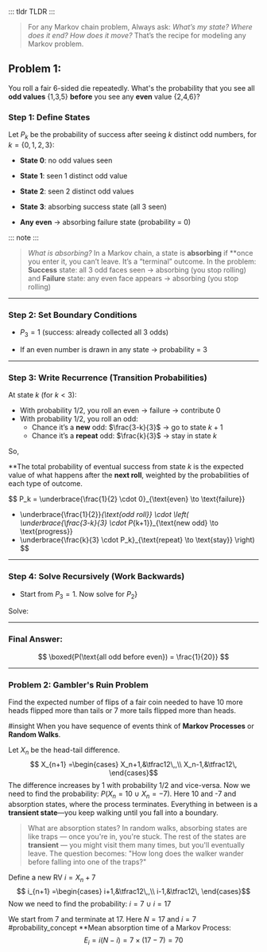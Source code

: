 
::: tldr TLDR
:::
> For any Markov chain problem, Always ask: _What’s my state? Where does it end? How does it move?_ That’s the recipe for modeling any Markov problem.


## Problem 1:

You roll a fair 6-sided die repeatedly. What's the probability that you see all **odd values** {1,3,5} **before** you see any **even** value {2,4,6}?


### Step 1: Define States

Let $P_k$ be the probability of success after seeing $k$ distinct odd numbers, for $k=\{0,1,2,3\}$:

- **State 0**: no odd values seen
    
- **State 1**: seen 1 distinct odd value
    
- **State 2**: seen 2 distinct odd values
    
- **State 3**: absorbing success state (all 3 seen)
    
- **Any even** → absorbing failure state (probability = 0)
    

::: note
:::
> *What is absorbing?* 
> 	In a Markov chain, a state is **absorbing** if **once you enter it, you can’t leave. It’s a “terminal” outcome. In the problem: **Success** state: all 3 odd faces seen → absorbing (you stop rolling) and **Failure** state: any even face appears → absorbing (you stop rolling)

---

### Step 2: Set Boundary Conditions

- $P_3 = 1$ (success: already collected all 3 odds)
    
- If an even number is drawn in any state → probability = 3

---

### Step 3: Write Recurrence (Transition Probabilities)

At state $k$ (for $k<3$):
- With probability $1/2$, you roll an even → failure → contribute 0    
- With probability $1/2$, you roll an odd:    
    - Chance it’s a **new** odd: $\frac{3-k}{3}$ → go to state $k+1$        
    - Chance it’s a **repeat** odd: $\frac{k}{3}$ → stay in state $k$

So,

**The total probability of eventual success from state $k$ is the expected value of what happens after the **next roll**, weighted by the probabilities of each type of outcome.

$$ 
P_k = \underbrace{\frac{1}{2} \cdot 0}_{\text{even} \to \text{failure}} 
+ \underbrace{\frac{1}{2}}_{\text{odd roll}} \cdot \left( 
\underbrace{\frac{3-k}{3} \cdot P_{k+1}}_{\text{new odd} \to \text{progress}} 
+ \underbrace{\frac{k}{3} \cdot P_k}_{\text{repeat} \to \text{stay}} 
\right)
$$
---

### Step 4: Solve Recursively (Work Backwards)

- Start from $P_3 = 1$. Now solve for $P_2$}
    

Solve:



---

### Final Answer:

$$ \boxed{P(\text{all odd before even}) = \frac{1}{20}} $$

---

### Problem 2: Gambler's Ruin Problem



Find the expected number of flips of a fair coin needed to have 10 more heads flipped more than tails or 7 more tails flipped more than heads.

#insight When you have sequence of events think of **Markov Processes** or **Random Walks**.

Let $X_n$ be the head-tail difference.
$$ X_{n+1} =\begin{cases} X_n+1,&\tfrac12\,,\\ X_n-1,&\tfrac12\, \end{cases}$$
The difference increases by 1 with probability 1/2 and vice-versa. Now we need to find the probability: $P(X_n = 10 \ \cup \ X_n = -7)$. Here 10 and -7 and absorption states, where the process terminates. Everything in between is a **transient state**—you keep walking until you fall into a boundary.

> What are absorption states?
	In random walks, absorbing states are like traps — once you're in, you're stuck. The rest of the states are **transient** — you might visit them many times, but you'll eventually leave. The question becomes: "How long does the walker wander before falling into one of the traps?"

Define a new RV $i = X_n + 7$
$$ i_{n+1} =\begin{cases} i+1,&\tfrac12\,,\\ i-1,&\tfrac12\, \end{cases}$$
Now we need to find the probability: $i = 7 \ \cup \ i = 17$

We start from 7 and terminate at 17. Here $N=17$ and $i=7$
#probability_concept **Mean absorption time of a Markov Process: 
$$E_i = i(N - i ) = 7 \times (17 - 7) = 70$$




